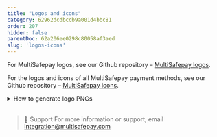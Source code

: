 ```yaml
---
title: "Logos and icons"
category: 62962dcdbccb9a001d4bbc81
order: 207
hidden: false
parentDoc: 62a206ee0298c80058af3aed
slug: 'logos-icons'
--- 
```

For MultiSafepay logos, see our Github repository – [MultiSafepay logos](https://github.com/MultiSafepay/MultiSafepay-logos).

For the logos and icons of all MultiSafepay payment methods, see our Github repository – [MultiSafepay icons](https://github.com/MultiSafepay/MultiSafepay-icons).

<details id=“how-to-generate-logo-pngs”>
<summary>How to generate logo PNGs</summary>
<br>

To generate a portable network graphic (PNG) of a payment method logo to display on your site, follow these steps:

1. Sign in to your [MultiSafepay dashboard](https://merchant.multisafepay.com).
2. Go to **Tools** > **Payment logo designer**.
3. Select a layout template.
4. From the **Select elements** window, select the logos you want to include.
5. Under **Result logo**, check the preview. 
6. Under **Order icons**, you can:  
    - Drag and drop logos to change the order in which they display.
    - Remove logos by clicking **Remove**.
7. When you are happy with the preview, to generate the PNG image, click **Download**. 

</details>
<br>

> 💬  Support
> For more information or support, email <integration@multisafepay.com>